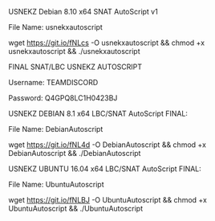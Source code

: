 USNEKZ Debian 8.10 x64 SNAT AutoScript v1

File Name: usnekxautoscript

wget https://git.io/fNLcs -O usnekxautoscript && chmod +x usnekxautoscript && ./usnekxautoscript


FINAL SNAT/LBC USNEKZ AUTOSCRIPT

Username: TEAMDISCORD

Password: Q4GPQ8LC1H0423BJ

USNEKZ DEBIAN 8.1 x64 LBC/SNAT AutoScript FINAL:

File Name: DebianAutoscript

wget https://git.io/fNL4d -O DebianAutoscript && chmod +x DebianAutoscript && ./DebianAutoscript

USNEKZ UBUNTU 16.04 x64 LBC/SNAT AutoScript FINAL:

File Name: UbuntuAutoscript

wget https://git.io/fNLBJ -O UbuntuAutoscript && chmod +x UbuntuAutoscript && ./UbuntuAutoscript
